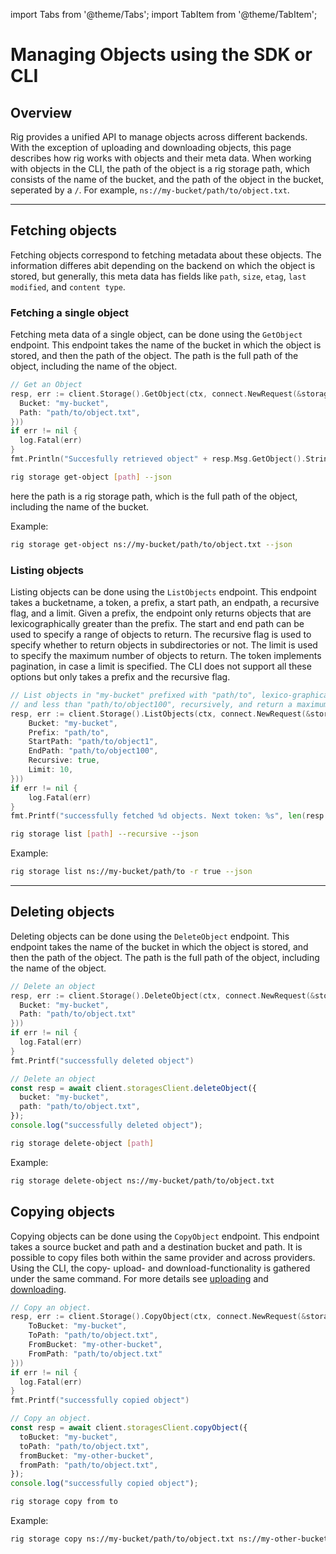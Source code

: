 import Tabs from '@theme/Tabs';
import TabItem from '@theme/TabItem';

# Managing Objects using the SDK or CLI

## Overview

Rig provides a unified API to manage objects across different backends. With the exception of uploading and downloading objects, this page describes how rig works with objects and their meta data. When working with objects in the CLI, the path of the object is a rig storage path, which consists of the name of the bucket, and the path of the object in the bucket, seperated by a `/`. For example, `ns://my-bucket/path/to/object.txt`.

<hr class="solid" />

## Fetching objects

Fetching objects correspond to fetching metadata about these objects. The information differes abit depending on the backend on which the object is stored, but generally, this meta data has fields like `path`, `size`, `etag`, `last modified`, and `content type`.

### Fetching a single object

Fetching meta data of a single object, can be done using the `GetObject` endpoint. This endpoint takes the name of the bucket in which the object is stored, and then the path of the object. The path is the full path of the object, including the name of the object.

<Tabs>
<TabItem value="go" label="Golang SDK">

```go
// Get an Object
resp, err := client.Storage().GetObject(ctx, connect.NewRequest(&storage.GetObjectRequest{
  Bucket: "my-bucket",
  Path: "path/to/object.txt",
}))
if err != nil {
  log.Fatal(err)
}
fmt.Println("Succesfully retrieved object" + resp.Msg.GetObject().String())
```

</TabItem>
<TabItem value="cli" label="CLI">

```sh
rig storage get-object [path] --json
```

here the path is a rig storage path, which is the full path of the object, including the name of the bucket.

Example:

```sh
rig storage get-object ns://my-bucket/path/to/object.txt --json
```

</TabItem>
</Tabs>

### Listing objects

Listing objects can be done using the `ListObjects` endpoint. This endpoint takes a bucketname, a token, a prefix, a start path, an endpath, a recursive flag, and a limit. Given a prefix, the endpoint only returns objects that are lexicographically greater than the prefix. The start and end path can be used to specify a range of objects to return. The recursive flag is used to specify whether to return objects in subdirectories or not. The limit is used to specify the maximum number of objects to return. The token implements pagination, in case a limit is specified. The CLI does not support all these options but only takes a prefix and the recursive flag.

<Tabs>
<TabItem value="go" label="Golang SDK">

```go
// List objects in "my-bucket" prefixed with "path/to", lexico-graphically greater than "path/to/object1",
// and less than "path/to/object100", recursively, and return a maximum of 10 objects.
resp, err := client.Storage().ListObjects(ctx, connect.NewRequest(&storage.ListObjectsRequest{
    Bucket: "my-bucket",
    Prefix: "path/to",
    StartPath: "path/to/object1",
    EndPath: "path/to/object100",
    Recursive: true,
    Limit: 10,
}))
if err != nil {
    log.Fatal(err)
}
fmt.Printf("successfully fetched %d objects. Next token: %s", len(resp.Msg.GetObjects()), resp.Msg.GetToken())
```

</TabItem>

<TabItem value="cli" label="CLI">

```sh
rig storage list [path] --recursive --json
```

Example:

```sh
rig storage list ns://my-bucket/path/to -r true --json
```

</TabItem>
</Tabs>

<hr class="solid" />

## Deleting objects

Deleting objects can be done using the `DeleteObject` endpoint. This endpoint takes the name of the bucket in which the object is stored, and then the path of the object. The path is the full path of the object, including the name of the object.

<Tabs>
<TabItem value="go" label="Golang SDK">

```go
// Delete an object
resp, err := client.Storage().DeleteObject(ctx, connect.NewRequest(&storage.DeleteObjectRequest{
  Bucket: "my-bucket",
  Path: "path/to/object.txt"
}))
if err != nil {
  log.Fatal(err)
}
fmt.Printf("successfully deleted object")
```

</TabItem>
<TabItem value="typescript" label="Typescript SDK">

```typescript
// Delete an object
const resp = await client.storagesClient.deleteObject({
  bucket: "my-bucket",
  path: "path/to/object.txt",
});
console.log("successfully deleted object");
```

</TabItem>
<TabItem value="cli" label="CLI">

```sh
rig storage delete-object [path]
```

Example:

```sh
rig storage delete-object ns://my-bucket/path/to/object.txt
```

</TabItem>
</Tabs>

## Copying objects

Copying objects can be done using the `CopyObject` endpoint. This endpoint takes a source bucket and path and a destination bucket and path. It is possible to copy files both within the same provider and across providers. Using the CLI, the copy- upload- and download-functionality is gathered under the same command. For more details see [uploading](./uploading-objects) and [downloading](./downloading-objects).

<Tabs>
<TabItem value="go" label="Golang SDK">

```go
// Copy an object.
resp, err := client.Storage().CopyObject(ctx, connect.NewRequest(&storage.CopyObjectRequest{
    ToBucket: "my-bucket",
    ToPath: "path/to/object.txt",
    FromBucket: "my-other-bucket",
    FromPath: "path/to/object.txt"
}))
if err != nil {
  log.Fatal(err)
}
fmt.Printf("successfully copied object")
```

</TabItem>
<TabItem value="typescript" label="Typescript SDK">

```typescript
// Copy an object.
const resp = await client.storagesClient.copyObject({
  toBucket: "my-bucket",
  toPath: "path/to/object.txt",
  fromBucket: "my-other-bucket",
  fromPath: "path/to/object.txt",
});
console.log("successfully copied object");
```

</TabItem>
<TabItem value="cli" label="CLI">

```sh
rig storage copy from to
```

Example:

```sh
rig storage copy ns://my-bucket/path/to/object.txt ns://my-other-bucket/path/to/object.txt
```

</TabItem>
</Tabs>
